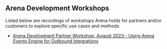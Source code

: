 ## Arena Development Workshops

Listed below are recordings of workshops Arena holds for partners and/or customers to explore specific use cases and methods. <br />

  <ul><li><a href="https://www.youtube.com/watch?v=rUfNwLrwu3s">Arena Development Partner Workshop, August 2023 - Using Arena Events Engine for Outbound Integrations </a></il?
  </ul>
  
